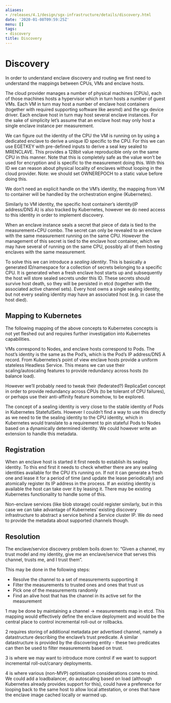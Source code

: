 ```yaml
---
aliases:
- /releases/4.1/design/sgx-infrastructure/details/discovery.html
date: '2020-01-08T09:59:25Z'
menu: []
tags:
- discovery
title: Discovery
---
```



# Discovery

In order to understand enclave discovery and routing we first need to understand the mappings between CPUs, VMs and
enclave hosts.

The cloud provider manages a number of physical machines (CPUs), each of those machines hosts a hypervisor which in
turn hosts a number of guest VMs. Each VM in turn may host a number of enclave host containers (together with required
supporting software like aesmd) and the sgx device driver. Each enclave host in turn may host several enclave instances.
For the sake of simplicity let’s assume that an enclave host may only host a single enclave instance per measurement.

We can figure out the identity of the CPU the VM is running on by using a dedicated enclave to derive a unique ID
specific to the CPU. For this we can use EGETKEY with pre-defined inputs to derive a seal key sealed to MRENCLAVE. This
provides a 128bit value reproducible only on the same CPU in this manner. Note that this is completely safe as the
value won’t be used for encryption and is specific to the measurement doing this. With this ID we can reason about
physical locality of enclaves without looping in the cloud provider.
Note: we should set OWNEREPOCH to a static value before doing this.

We don’t need an explicit handle on the VM’s identity, the mapping from VM to container will be handled by the
orchestration engine (Kubernetes).

Similarly to VM identity, the specific host container’s identity(IP address/DNS A) is also tracked by Kubernetes,
however we do need access to this identity in order to implement discovery.

When an enclave instance seals a secret that piece of data is tied to the measurement+CPU combo. The secret can only be
revealed to an enclave with the same measurement running on the same CPU. However the management of this secret is
tied to the enclave host container, which we may have several of running on the same CPU, possibly all of them hosting
enclaves with the same measurement.

To solve this we can introduce a *sealing identity*. This is basically a generated ID/namespace for a collection of
secrets belonging to a specific CPU. It is generated when a fresh enclave host starts up and subsequently the host will
store sealed secrets under this ID. These secrets should survive host death, so they will be persisted in etcd (together
with the associated active channel sets). Every host owns a single sealing identity, but not every sealing identity may
have an associated host (e.g. in case the host died).


## Mapping to Kubernetes

The following mapping of the above concepts to Kubernetes concepts is not yet fleshed out and requires further
investigation into Kubernetes capabilities.

VMs correspond to Nodes, and enclave hosts correspond to Pods. The host’s identity is the same as the Pod’s, which is
the Pod’s IP address/DNS A record. From Kubernetes’s point of view enclave hosts provide a uniform stateless Headless
Service. This means we can use their scaling/autoscaling features to  provide redundancy across hosts (to balance load).

However we’ll probably need to tweak their (federated?) ReplicaSet concept in order to provide redundancy across CPUs
(to be tolerant of CPU failures), or perhaps use their anti-affinity feature somehow, to be explored.

The concept of a sealing identity is very close to the stable identity of Pods in Kubernetes StatefulSets. However I
couldn’t find a way to use this directly as we need to tie the sealing identity to the CPU identity, which in Kubernetes
would translate to a requirement to pin stateful Pods to Nodes based on a dynamically determined identity. We could
however write an extension to handle this metadata.


## Registration

When an enclave host is started it first needs to establish its sealing identity. To this end first it needs to check
whether there are any sealing identities available for the CPU it’s running on. If not it can generate a fresh one and
lease it for a period of time (and update the lease periodically) and atomically register its IP address in the process.
If an existing identity is available the host can take over it by leasing it. There may be existing Kubernetes
functionality to handle some of this.

Non-enclave services (like blob storage) could register similarly, but in this case we can take advantage of Kubernetes’
existing discovery infrastructure to abstract a service behind a Service cluster IP. We do need to provide the metadata
about supported channels though.


## Resolution

The enclave/service discovery problem boils down to:
“Given a channel, my trust model and my identity, give me an enclave/service that serves this channel, trusts me, and I
trust them”.

This may be done in the following steps:


* Resolve the channel to a set of measurements supporting it
* Filter the measurements to trusted ones and ones that trust us
* Pick one of the measurements randomly
* Find an alive host that has the channel in its active set for the measurement

1 may be done by maintaining a channel -> measurements map in etcd. This mapping would effectively define the enclave
deployment and would be the central place to control incremental roll-out or rollbacks.

2 requires storing of additional metadata per advertised channel, namely a datastructure describing the enclave’s trust
predicate. A similar datastructure is provided by the discovering entity - these two predicates can then be used to
filter measurements based on trust.

3 is where we may want to introduce more control if we want to support incremental roll-out/canary deployments.

4 is where various (non-MVP) optimisation considerations come to mind. We could add a loadbalancer, do autoscaling based
on load (although Kubernetes already provides support for this), could have a preference for looping back to the same
host to allow local attestation, or ones that have the enclave image cached locally or warmed up.

